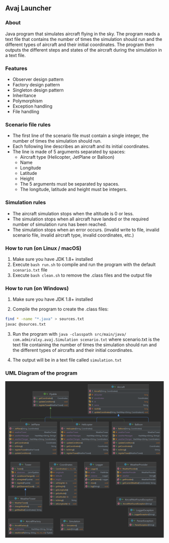 ## Avaj Launcher

### About

Java program that simulates aircraft flying in the sky. The program reads a text file that contains the number of times the simulation should run and the different types of aircraft and their initial coordinates. The program then outputs the different steps and states of the aircraft during the simulation in a text file.

### Features

* Observer design pattern
* Factory design pattern
* Singleton design pattern
* Inheritance
* Polymorphism
* Exception handling
* File handling

### Scenario file rules

* The first line of the scenario file must contain a single integer, the number of times the simulation should run.
* Each following line describes an aircraft and its initial coordinates.
* The line is made of 5 arguments separated by spaces:
  * Aircraft type (Helicopter, JetPlane or Balloon)
  * Name
  * Longitude
  * Latitude
  * Height
  * The 5 arguments must be separated by spaces.
  * The longitude, latitude and height must be integers.


### Simulation rules

* The aircraft simulation stops when the altitude is 0 or less.
* The simulation stops when all aircraft have landed or the required number of simulation runs has been reached.
* The simulation stops when an error occurs. (invalid write to file, invalid scenario file, invalid aircraft type, invalid coordinates, etc.)

### How to run (on Linux / macOS)

1. Make sure you have JDK 1.8+ installed
2. Execute `bash run.sh` to compile and run the program with the default `scenario.txt` file
3. Execute `bash clean.sh` to remove the .class files and the output file

### How to run (on Windows)

1. Make sure you have JDK 1.8+ installed

2. Compile the program to create the .class files:

```bash
find * -name "*.java" > sources.txt
javac @sources.txt
```

3. Run the program with `java -classpath src/main/java/ com.admiralxy.avaj.Simulation scenario.txt` where scenario.txt is the text file containing the number of times the simulation should run and the different types of aircrafts and their initial coordinates.


4. The output will be in a text file called `simulation.txt`

### UML Diagram of the program

![This is an image](assets/package.png)